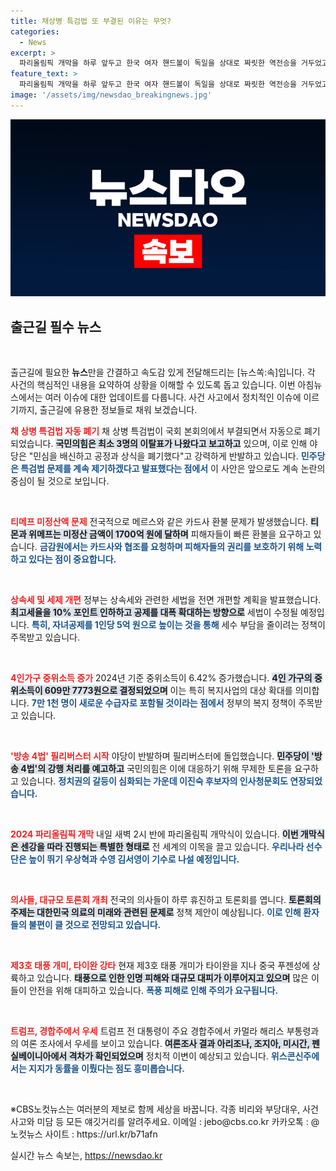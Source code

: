 ```yaml
---
title: 채상병 특검법 또 부결된 이유는 무엇?
categories:
  - News
excerpt: >
  파리올림픽 개막을 하루 앞두고 한국 여자 핸드볼이 독일을 상대로 짜릿한 역전승을 거두었고, 양궁 임시현은 세계 신기록으로 1위에 올랐습니다. 이외에도 정치, 경제 뉴스에서 뜨거운 이슈가 계속되고 있습니다. 클릭해 자세한 내용을 확인하세요!
feature_text: >
  파리올림픽 개막을 하루 앞두고 한국 여자 핸드볼이 독일을 상대로 짜릿한 역전승을 거두었고, 양궁 임시현은 세계 신기록으로 1위에 올랐습니다. 이외에도 정치, 경제 뉴스에서 뜨거운 이슈가 계속되고 있습니다. 클릭해 자세한 내용을 확인하세요!
image: '/assets/img/newsdao_breakingnews.jpg'
---
```


<p><img src="/assets/img/newsdao_breakingnews.jpg" alt="firstkoreanews 속보" /></p>

<h2 data-ke-size="size26">출근길 필수 뉴스</h2>

<p data-ke-size="size16">&nbsp;</p>

<p>출근길에 필요한 <strong>뉴스</strong>만을 간결하고 속도감 있게 전달해드리는 [뉴스쏙:속]입니다. 각 사건의 핵심적인 내용을 요약하여 상황을 이해할 수 있도록 돕고 있습니다. 이번 아침뉴스에서는 여러 이슈에 대한 업데이트를 다룹니다. 사건 사고에서 정치적인 이슈에 이르기까지, 출근길에 유용한 정보들로 채워 보겠습니다.</p>

<p><b><span style="color: #ee2323;">채 상병 특검법 자동 폐기</span></b> 
채 상병 특검법이 국회 본회의에서 부결되면서 자동으로 폐기되었습니다. <b><span style="background-color: #21538527;">국민의힘은 최소 3명의 이탈표가 나왔다고 보고하고</span></b> 있으며, 이로 인해 야당은 "민심을 배신하고 공정과 상식을 폐기했다"고 강력하게 반발하고 있습니다. <b><span style="color: #1a5490;">민주당은 특검법 문제를 계속 제기하겠다고 발표했다는 점에서</span></b> 이 사안은 앞으로도 계속 논란의 중심이 될 것으로 보입니다.</p>

<p data-ke-size="size16">&nbsp;</p>

<p><b><span style="color: #ee2323;">티메프 미정산액 문제</span></b>
전국적으로 메르스와 같은 카드사 환불 문제가 발생했습니다. <b><span style="background-color: #21538527;">티몬과 위메프는 미정산 금액이 1700억 원에 달하며</span></b> 피해자들이 빠른 환불을 요구하고 있습니다. <b><span style="color: #1a5490;">금감원에서는 카드사와 협조를 요청하며 피해자들의 권리를 보호하기 위해 노력하고 있다는 점이 중요합니다.</span></b></p>

<p data-ke-size="size16">&nbsp;</p>

<p><b><span style="color: #ee2323;">상속세 및 세제 개편</span></b>
정부는 상속세와 관련한 세법을 전면 개편할 계획을 발표했습니다. <b><span style="background-color: #21538527;">최고세율을 10% 포인트 인하하고 공제를 대폭 확대하는 방향으로</span></b> 세법이 수정될 예정입니다. <b><span style="color: #1a5490;">특히, 자녀공제를 1인당 5억 원으로 높이는 것을 통해</span></b> 세수 부담을 줄이려는 정책이 주목받고 있습니다.</p>

<p data-ke-size="size16">&nbsp;</p>

<p><b><span style="color: #ee2323;">4인가구 중위소득 증가</span></b>
2024년 기준 중위소득이 6.42% 증가했습니다. <b><span style="background-color: #21538527;">4인 가구의 중위소득이 609만 7773원으로 결정되었으며</span></b> 이는 특히 복지사업의 대상 확대를 의미합니다. <b><span style="color: #1a5490;">7만 1천 명이 새로운 수급자로 포함될 것이라는 점에서</span></b> 정부의 복지 정책이 주목받고 있습니다.</p>

<p data-ke-size="size16">&nbsp;</p>

<p><b><span style="color: #ee2323;">'방송 4법' 필리버스터 시작</span></b>
야당이 반발하며 필리버스터에 돌입했습니다. <b><span style="background-color: #21538527;">민주당이 '방송 4법'의 강행 처리를 예고하고</span></b> 국민의힘은 이에 대응하기 위해 무제한 토론을 요구하고 있습니다. <b><span style="color: #1a5490;">정치권의 갈등이 심화되는 가운데 이진숙 후보자의 인사청문회도 연장되었습니다.</span></b></p>

<p data-ke-size="size16">&nbsp;</p>

<p><b><span style="color: #ee2323;">2024 파리올림픽 개막</span></b>
내일 새벽 2시 반에 파리올림픽 개막식이 있습니다. <b><span style="background-color: #21538527;">이번 개막식은 센강을 따라 진행되는 특별한 형태로</span></b> 전 세계의 이목을 끌고 있습니다. <b><span style="color: #1a5490;">우리나라 선수단은 높이 뛰기 우상혁과 수영 김서영이 기수로 나설 예정입니다.</span></b></p>

<p data-ke-size="size16">&nbsp;</p>

<p><b><span style="color: #ee2323;">의사들, 대규모 토론회 개최</span></b>
전국의 의사들이 하루 휴진하고 토론회를 엽니다. <b><span style="background-color: #21538527;">토론회의 주제는 대한민국 의료의 미래와 관련된 문제로</span></b> 정책 제안이 예상됩니다. <b><span style="color: #1a5490;">이로 인해 환자들의 불편이 클 것으로 전망되고 있습니다.</span></b></p>

<p data-ke-size="size16">&nbsp;</p>

<p><b><span style="color: #ee2323;">제3호 태풍 개미, 타이완 강타</span></b>
현재 제3호 태풍 개미가 타이완을 지나 중국 푸젠성에 상륙하고 있습니다. <b><span style="background-color: #21538527;">태풍으로 인한 인명 피해와 대규모 대피가 이루어지고 있으며</span></b> 많은 이들이 안전을 위해 대피하고 있습니다. <b><span style="color: #1a5490;">폭풍 피해로 인해 주의가 요구됩니다.</span></b></p>

<p data-ke-size="size16">&nbsp;</p>

<p><b><span style="color: #ee2323;">트럼프, 경합주에서 우세</span></b>
트럼프 전 대통령이 주요 경합주에서 카멀라 해리스 부통령과의 여론 조사에서 우세를 보이고 있습니다. <b><span style="background-color: #21538527;">여론조사 결과 아리조나, 조지아, 미시간, 펜실베이니아에서 격차가 확인되었으며</span></b> 정치적 이변이 예상되고 있습니다. <b><span style="color: #1a5490;">위스콘신주에서는 지지가 동률을 이뤘다는 점도 흥미롭습니다.</span></b></p>

<p data-ke-size="size16">&nbsp;</p>

<p>※CBS노컷뉴스는 여러분의 제보로 함께 세상을 바꿉니다. 각종 비리와 부당대우, 사건사고와 미담 등 모든 얘깃거리를 알려주세요. 이메일 : jebo@cbs.co.kr 카카오톡 : @노컷뉴스 사이트 : https://url.kr/b71afn</p>
실시간 뉴스 속보는, <a href="https://newsdao.kr" rel="dofollow">https://newsdao.kr</a>


